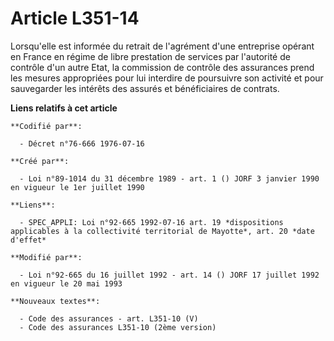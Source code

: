 # Article L351-14

Lorsqu'elle est informée du retrait de l'agrément d'une entreprise opérant en France en régime de libre prestation de
services par l'autorité de contrôle d'un autre Etat, la commission de contrôle des assurances prend les mesures appropriées
pour lui interdire de poursuivre son activité et pour sauvegarder les intérêts des assurés et bénéficiaires de contrats.

**Liens relatifs à cet article**

	**Codifié par**:

	  - Décret n°76-666 1976-07-16

	**Créé par**:

	  - Loi n°89-1014 du 31 décembre 1989 - art. 1 () JORF 3 janvier 1990 en vigueur le 1er juillet 1990

	**Liens**:

	  - SPEC_APPLI: Loi n°92-665 1992-07-16 art. 19 *dispositions applicables à la collectivité territorial de Mayotte*, art. 20 *date d'effet*

	**Modifié par**:

	  - Loi n°92-665 du 16 juillet 1992 - art. 14 () JORF 17 juillet 1992 en vigueur le 20 mai 1993

	**Nouveaux textes**:

	  - Code des assurances - art. L351-10 (V)
	  - Code des assurances L351-10 (2ème version)
